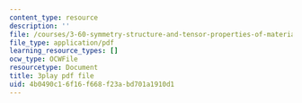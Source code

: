 ```yaml
---
content_type: resource
description: ''
file: /courses/3-60-symmetry-structure-and-tensor-properties-of-materials-fall-2005/4b0490c16f16f668f23abd701a1910d1_KJheruCbwHU.pdf
file_type: application/pdf
learning_resource_types: []
ocw_type: OCWFile
resourcetype: Document
title: 3play pdf file
uid: 4b0490c1-6f16-f668-f23a-bd701a1910d1
---
```

